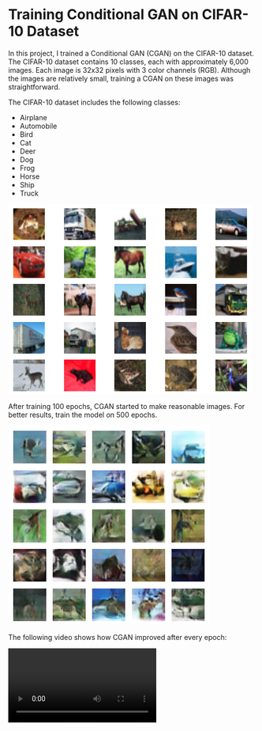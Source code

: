 # Training Conditional GAN on CIFAR-10 Dataset

In this project, I trained a Conditional GAN (CGAN) on the CIFAR-10 dataset. The CIFAR-10 dataset contains 10 classes, each with approximately 6,000 images. Each image is 32x32 pixels with 3 color channels (RGB). Although the images are relatively small, training a CGAN on these images was straightforward.

The CIFAR-10 dataset includes the following classes:

- Airplane
- Automobile
- Bird
- Cat
- Deer
- Dog
- Frog
- Horse
- Ship
- Truck

![cifar10](images/cifar10.png)

After training 100 epochs, CGAN started to make reasonable images. For better results, train the model on 500 epochs.

![generated](images/generated.png)

The following video shows how CGAN improved after every epoch:

![training](images/training.mp4)
